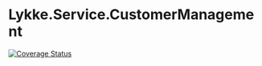 # Lykke.Service.CustomerManagement


[![Coverage Status](https://coveralls.io/repos/github/OpenMAVN/MAVN.Service.CustomerManagement/badge.svg?branch=master)](https://coveralls.io/github/OpenMAVN/MAVN.Service.CustomerManagement?branch=master)